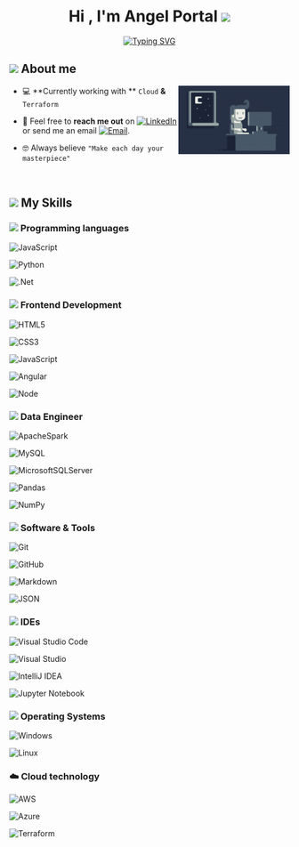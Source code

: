   

<!--h1 without bottom border-->
<h1  align="center"><b>Hi , I'm Angel Portal </b><img  src="https://media.giphy.com/media/hvRJCLFzcasrR4ia7z/giphy.gif"  width="35"></h1>


<div align="center"> 
<a href="https://git.io/typing-svg"><img src="https://readme-typing-svg.herokuapp.com?font=Fira+Code&pause=1000&center=true&vCenter=true&width=435&lines=Data+Engineer;Software+Developer;I+love+learning+new+things" alt="Typing SVG" /></a>
</div>
  
  

## <picture><img src = "https://github.com/7oSkaaa/7oSkaaa/blob/main/Images/about_me.gif?raw=true"  width = 30px></picture> About me

  

<picture>  <img  align="right"  src="https://raw.githubusercontent.com/AVS1508/AVS1508/master/assets/Night-Coding.gif"  width = 200px></picture>

  
- :computer: **Currently working with ** `Cloud` **&** `Terraform`

- :email: Feel free to **reach me out** on [![LinkedIn](https://img.shields.io/badge/LinkedIn-0077B5?style=for-the-badge&logo=linkedin&logoColor=white)](https://www.linkedin.com/in/angelportal/) or send me an email [![Email](https://img.shields.io/badge/Microsoft_Outlook-0078D4?style=for-the-badge&logo=microsoft-outlook&logoColor=white)](mailto:portal_obregon@outlook.es).

- :nerd_face: Always believe `"Make each day your masterpiece"`

  

<br>

  

## <img src="https://media2.giphy.com/media/QssGEmpkyEOhBCb7e1/giphy.gif?cid=ecf05e47a0n3gi1bfqntqmob8g9aid1oyj2wr3ds3mg700bl&rid=giphy.gif" width ="25">  My Skills

  

### <picture>  <img src = "https://github.com/7oSkaaa/7oSkaaa/blob/main/Images/Programming_Languages.gif?raw=true"  width = 20px>  </picture> Programming languages

  

![JavaScript](https://img.shields.io/badge/JavaScript-F7DF1E?style=for-the-badge&logo=javascript&logoColor=white)

![Python](https://img.shields.io/badge/Python-14354C?style=for-the-badge&logo=python&logoColor=white)

![.Net](https://img.shields.io/badge/Java-ED8B00?style=for-the-badge&logo=openjdk&logoColor=white)

  

### <picture>  <img src = "https://github.com/7oSkaaa/7oSkaaa/blob/main/Images/Front_End.gif?raw=true"  width = 20px>  </picture> Frontend Development

  

![HTML5](https://img.shields.io/badge/HTML5-E34F26?style=for-the-badge&logo=html5&logoColor=white)

![CSS3](https://img.shields.io/badge/CSS3-1572B6?style=for-the-badge&logo=css3&logoColor=white)

![JavaScript](https://img.shields.io/badge/JavaScript-F7DF1E?style=for-the-badge&logo=javascript&logoColor=white)

![Angular](https://img.shields.io/badge/Angular-DD0031?style=for-the-badge&logo=angular&logoColor=white)

![Node](https://img.shields.io/badge/Node.js-43853D?style=for-the-badge&logo=node.js&logoColor=white)
  

### <picture>  <img src = "https://github.com/7oSkaaa/7oSkaaa/blob/main/Images/CP_PS.gif?raw=true"  width = 20px>  </picture> Data Engineer

  
![ApacheSpark](https://img.shields.io/badge/Apache%20Spark-FDEE21?style=flat-square&logo=apachespark&logoColor=black)

![MySQL](https://img.shields.io/badge/mysql-4479A1.svg?style=for-the-badge&logo=mysql&logoColor=white)

![MicrosoftSQLServer](https://img.shields.io/badge/Microsoft%20SQL%20Server-CC2927?style=for-the-badge&logo=microsoft%20sql%20server&logoColor=white)

![Pandas](https://img.shields.io/badge/pandas-%23150458.svg?style=for-the-badge&logo=pandas&logoColor=white)

![NumPy](https://img.shields.io/badge/numpy-%23013243.svg?style=for-the-badge&logo=numpy&logoColor=white)

### <picture>  <img src = "https://github.com/7oSkaaa/7oSkaaa/blob/main/Images/Software_Tools.gif?raw=true"  width = 20px>  </picture> Software & Tools

  

![Git](https://img.shields.io/badge/git-%23F05033.svg?style=for-the-badge&logo=git&logoColor=white)

![GitHub](https://img.shields.io/badge/github-%23121011.svg?style=for-the-badge&logo=github&logoColor=white)

![Markdown](https://img.shields.io/badge/Markdown-000000?style=for-the-badge&logo=markdown&logoColor=white)

![JSON](https://img.shields.io/badge/json-5E5C5C?style=for-the-badge&logo=json&logoColor=white)
  

### <picture>  <img src = "https://github.com/7oSkaaa/7oSkaaa/blob/main/Images/IDEs.gif?raw=true"  width = 20px>  </picture> IDEs

  

![Visual Studio Code](https://img.shields.io/badge/Visual_Studio_Code-0078D4?style=for-the-badge&logo=visual%20studio%20code&logoColor=white)

![Visual Studio](https://img.shields.io/badge/Visual_Studio-5C2D91?style=for-the-badge&logo=visual%20studio&logoColor=white)

![IntelliJ IDEA](https://img.shields.io/badge/IntelliJIDEA-000000.svg?style=for-the-badge&logo=intellij-idea&logoColor=white)

![Jupyter Notebook](https://img.shields.io/badge/jupyter-%23FA0F00.svg?style=for-the-badge&logo=jupyter&logoColor=white)
  
  

### <picture>  <img src = "https://github.com/7oSkaaa/7oSkaaa/blob/main/Images/OS.gif?raw=true"  width = 20px>  </picture> Operating Systems

  

![Windows](https://img.shields.io/badge/Windows-0078D6?style=for-the-badge&logo=windows&logoColor=white)

![Linux](https://img.shields.io/badge/Linux-FCC624?style=for-the-badge&logo=linux&logoColor=black)


### :cloud:  Cloud technology

![AWS](https://img.shields.io/badge/AWS-%23FF9900.svg?style=for-the-badge&logo=amazon-aws&logoColor=white)

![Azure](https://img.shields.io/badge/azure-%230072C6.svg?style=for-the-badge&logo=microsoftazure&logoColor=white)

![Terraform](https://img.shields.io/badge/terraform-%235835CC.svg?style=for-the-badge&logo=terraform&logoColor=white)